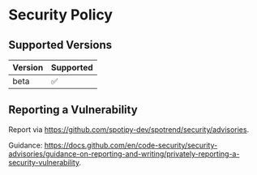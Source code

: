 # Security Policy

## Supported Versions

| Version | Supported          |
| ------- | ------------------ |
| beta     | :white_check_mark:|

## Reporting a Vulnerability

Report via https://github.com/spotipy-dev/spotrend/security/advisories.

Guidance: https://docs.github.com/en/code-security/security-advisories/guidance-on-reporting-and-writing/privately-reporting-a-security-vulnerability.
